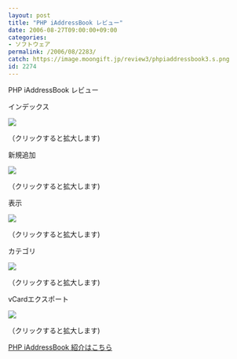 ```yaml
---
layout: post
title: "PHP iAddressBook レビュー"
date: 2006-08-27T09:00:00+09:00
categories:
- ソフトウェア
permalink: /2006/08/2283/
catch: https://image.moongift.jp/review3/phpiaddressbook3.s.png
id: 2274
---
```

PHP iAddressBook レビュー  
<!--more-->

インデックス

  

[![](https://image.moongift.jp/review3/phpiaddressbook1.s.png)](https://image.moongift.jp/review3/phpiaddressbook1.png)  
  
（クリックすると拡大します)

  

新規追加

  

[![](https://image.moongift.jp/review3/phpiaddressbook2.s.png)](https://image.moongift.jp/review3/phpiaddressbook2.png)  
  
（クリックすると拡大します)

  

表示

  

[![](https://image.moongift.jp/review3/phpiaddressbook3.s.png)](https://image.moongift.jp/review3/phpiaddressbook3.png)  
  
（クリックすると拡大します)

  

カテゴリ

  

[![](https://image.moongift.jp/review3/phpiaddressbook4.s.png)](https://image.moongift.jp/review3/phpiaddressbook4.png)  
  
（クリックすると拡大します)

  

vCardエクスポート

  

[![](https://image.moongift.jp/review3/phpiaddressbook5.s.png)](https://image.moongift.jp/review3/phpiaddressbook5.png)  
  
（クリックすると拡大します)

  

[PHP iAddressBook 紹介はこちら](http://oss.moongift.jp/intro/i-2279.html)

